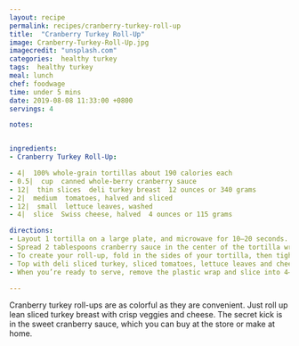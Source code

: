 ```yaml
---
layout: recipe
permalink: recipes/cranberry-turkey-roll-up
title:  "Cranberry Turkey Roll-Up"
image: Cranberry-Turkey-Roll-Up.jpg
imagecredit: "unsplash.com"
categories:  healthy turkey
tags:  healthy turkey
meal: lunch
chef: foodwage
time: under 5 mins
date: 2019-08-08 11:33:00 +0800
servings: 4

notes:


ingredients:
- Cranberry Turkey Roll-Up:

- 4|  100% whole-grain tortillas about 190 calories each
- 0.5|  cup  canned whole-berry cranberry sauce
- 12|  thin slices  deli turkey breast  12 ounces or 340 grams
- 2|  medium  tomatoes, halved and sliced
- 12|  small  lettuce leaves, washed
- 4|  slice  Swiss cheese, halved  4 ounces or 115 grams

directions:
- Layout 1 tortilla on a large plate, and microwave for 10–20 seconds. This will soften it, making it easier for you to roll.
- Spread 2 tablespoons cranberry sauce in the center of the tortilla wrap. Layer turkey slices, tomatoes, lettuce leaves and cheese on the wrap. Leave 1–2 inches on the sides of the tortilla.
- To create your roll-up, fold in the sides of your tortilla, then tightly roll toward the top.
- Top with deli sliced turkey, sliced tomatoes, lettuce leaves and cheese. Fold in the sides of the tortilla, then roll tightly toward the top. Repeat to create 3 more rolls. Wrap each roll in plastic wrap, and refrigerate for at least 20 minutes.
- When you’re ready to serve, remove the plastic wrap and slice into 4–6 roll-ups.

---
```


Cranberry turkey roll-ups are as colorful as they are convenient. Just roll up lean sliced turkey breast with crisp veggies and cheese. The secret kick is in the sweet cranberry sauce, which you can buy at the store or make at home.